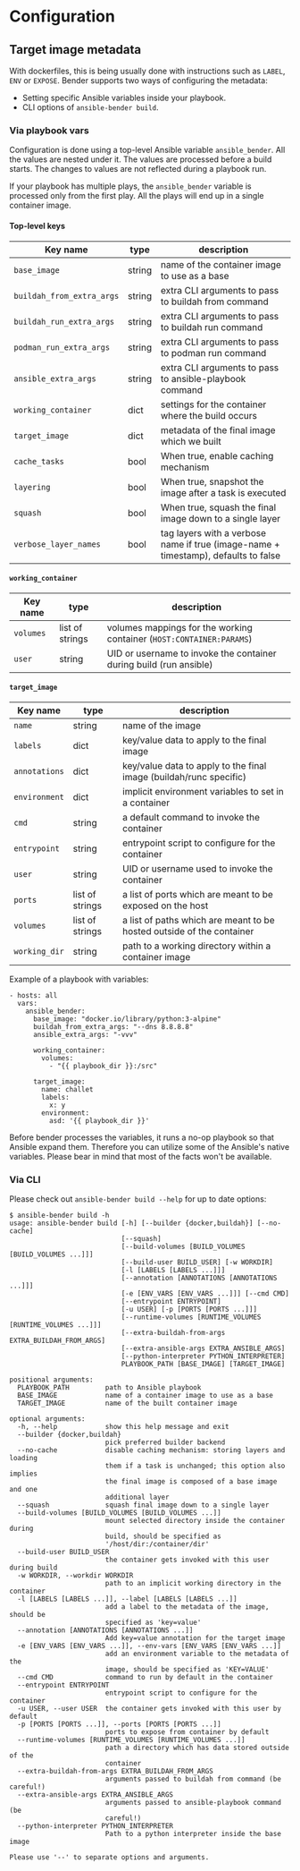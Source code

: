 # Configuration

## Target image metadata

With dockerfiles, this is being usually done with instructions such as `LABEL`,
`ENV` or `EXPOSE`. Bender supports two ways of configuring the metadata:

* Setting specific Ansible variables inside your playbook.
* CLI options of `ansible-bender build`.


### Via playbook vars

Configuration is done using a top-level Ansible variable `ansible_bender`. All
the values are nested under it. The values are processed before a build starts.
The changes to values are not reflected during a playbook run.

If your playbook has multiple plays, the `ansible_bender` variable is processed
only from the first play. All the plays will end up in a single container image.


#### Top-level keys

| Key name                  | type   | description
|---------------------------|--------|---------------------------------------------------------
| `base_image`              | string | name of the container image to use as a base
| `buildah_from_extra_args` | string | extra CLI arguments to pass to buildah from command
| `buildah_run_extra_args`  | string | extra CLI arguments to pass to buildah run command
| `podman_run_extra_args`   | string | extra CLI arguments to pass to podman run command
| `ansible_extra_args`      | string | extra CLI arguments to pass to ansible-playbook command
| `working_container`       | dict   | settings for the container where the build occurs
| `target_image`            | dict   | metadata of the final image which we built
| `cache_tasks`             | bool   | When true, enable caching mechanism
| `layering`                | bool   | When true, snapshot the image after a task is executed
| `squash`                  | bool   | When true, squash the final image down to a single layer
| `verbose_layer_names`     | bool   | tag layers with a verbose name if true (image-name + timestamp), defaults to false


#### `working_container`

| Key name             | type            | description                                                          |
|----------------------|-----------------|----------------------------------------------------------------------|
| `volumes`            | list of strings | volumes mappings for the working container (`HOST:CONTAINER:PARAMS`) |
| `user`               | string          | UID or username to invoke the container during build (run ansible)   |

#### `target_image`


| Key name             | type            | description                                                          |
|----------------------|-----------------|----------------------------------------------------------------------|
| `name`               | string          | name of the image                                                    |
| `labels`             | dict            | key/value data to apply to the final image                           |
| `annotations`        | dict            | key/value data to apply to the final image (buildah/runc specific)   |
| `environment`        | dict            | implicit environment variables to set in a container                 |
| `cmd`                | string          | a default command to invoke the container                            |
| `entrypoint`         | string          | entrypoint script to configure for the container                     |
| `user`               | string          | UID or username used to invoke the container                         |
| `ports`              | list of strings | a list of ports which are meant to be exposed on the host            |
| `volumes`            | list of strings | a list of paths which are meant to be hosted outside of the container|
| `working_dir`        | string          | path to a working directory within a container image                 |


Example of a playbook with variables:

```
- hosts: all
  vars:
    ansible_bender:
      base_image: "docker.io/library/python:3-alpine"
      buildah_from_extra_args: "--dns 8.8.8.8"
      ansible_extra_args: "-vvv"

      working_container:
        volumes:
          - "{{ playbook_dir }}:/src"

      target_image:
        name: challet
        labels:
          x: y
        environment:
          asd: '{{ playbook_dir }}'
```

Before bender processes the variables, it runs a no-op playbook so that Ansible
expand them. Therefore you can utilize some of the Ansible's native variables.
Please bear in mind that most of the facts won't be available.


### Via CLI

Please check out `ansible-bender build --help` for up to date options:

```
$ ansible-bender build -h
usage: ansible-bender build [-h] [--builder {docker,buildah}] [--no-cache]
                            [--squash]
                            [--build-volumes [BUILD_VOLUMES [BUILD_VOLUMES ...]]]
                            [--build-user BUILD_USER] [-w WORKDIR]
                            [-l [LABELS [LABELS ...]]]
                            [--annotation [ANNOTATIONS [ANNOTATIONS ...]]]
                            [-e [ENV_VARS [ENV_VARS ...]]] [--cmd CMD]
                            [--entrypoint ENTRYPOINT]
                            [-u USER] [-p [PORTS [PORTS ...]]]
                            [--runtime-volumes [RUNTIME_VOLUMES [RUNTIME_VOLUMES ...]]]
                            [--extra-buildah-from-args EXTRA_BUILDAH_FROM_ARGS]
                            [--extra-ansible-args EXTRA_ANSIBLE_ARGS]
                            [--python-interpreter PYTHON_INTERPRETER]
                            PLAYBOOK_PATH [BASE_IMAGE] [TARGET_IMAGE]

positional arguments:
  PLAYBOOK_PATH         path to Ansible playbook
  BASE_IMAGE            name of a container image to use as a base
  TARGET_IMAGE          name of the built container image

optional arguments:
  -h, --help            show this help message and exit
  --builder {docker,buildah}
                        pick preferred builder backend
  --no-cache            disable caching mechanism: storing layers and loading
                        them if a task is unchanged; this option also implies
                        the final image is composed of a base image and one
                        additional layer
  --squash              squash final image down to a single layer
  --build-volumes [BUILD_VOLUMES [BUILD_VOLUMES ...]]
                        mount selected directory inside the container during
                        build, should be specified as
                        '/host/dir:/container/dir'
  --build-user BUILD_USER
                        the container gets invoked with this user during build
  -w WORKDIR, --workdir WORKDIR
                        path to an implicit working directory in the container
  -l [LABELS [LABELS ...]], --label [LABELS [LABELS ...]]
                        add a label to the metadata of the image, should be
                        specified as 'key=value'
  --annotation [ANNOTATIONS [ANNOTATIONS ...]]
                        Add key=value annotation for the target image
  -e [ENV_VARS [ENV_VARS ...]], --env-vars [ENV_VARS [ENV_VARS ...]]
                        add an environment variable to the metadata of the
                        image, should be specified as 'KEY=VALUE'
  --cmd CMD             command to run by default in the container
  --entrypoint ENTRYPOINT
                        entrypoint script to configure for the container
  -u USER, --user USER  the container gets invoked with this user by default
  -p [PORTS [PORTS ...]], --ports [PORTS [PORTS ...]]
                        ports to expose from container by default
  --runtime-volumes [RUNTIME_VOLUMES [RUNTIME_VOLUMES ...]]
                        path a directory which has data stored outside of the
                        container
  --extra-buildah-from-args EXTRA_BUILDAH_FROM_ARGS
                        arguments passed to buildah from command (be careful!)
  --extra-ansible-args EXTRA_ANSIBLE_ARGS
                        arguments passed to ansible-playbook command (be
                        careful!)
  --python-interpreter PYTHON_INTERPRETER
                        Path to a python interpreter inside the base image

Please use '--' to separate options and arguments.
```
